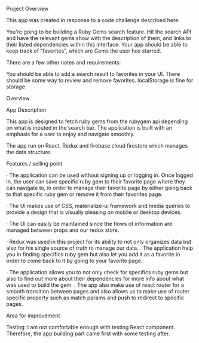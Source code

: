 Project Overview

This app was created in response to a code challenge described here:

You're going to be building a Ruby Gems search feature. Hit the search API and have the relevant gems show with the description of them, and links to their listed dependencies within this interface. Your app should be able to keep track of “favorites”, which are Gems the user has starred.

There are a few other notes and requirements:

You should be able to add a search result to favorites in your UI. There should be some way to review and remove favorites. localStorage is fine for storage

Overview

App Description

This app is designed to fetch ruby gems from the rubygem api depending on what is inputed in the search bar. The application is built with an emphasis for a user to enjoy and navigate smoothly.

The app run on React, Redux and firebase cloud firestore which manages the data structure.

Features / selling point

· The application can be used without signing up or logging in. Once logged in, the user can save specific ruby gem to their favorite page where they can navigate to, in order to manage their favorite page by either going back to that specific ruby gem or remove it from their favorites page.

· The UI makes use of CSS, materialize-ui framework and media queries to provide a design that is visually pleasing on mobile or desktop devices.

· The UI can easily be maintained since the flows of information are managed between props and our redux store.

· Redux was used in this project for its ability to not only organizes data but also for his single source of truth to manage our data. . The application help you in finding specifics ruby gem but also let you add it as a favorite in order to come back to it by going to your favorite page.

· The application allows you to not only check for specifics ruby gems but also to find out more about their dependencies for more info about what was used to build the gem. . The app also make use of react router for a smooth transition between pages and also allows us to make use of router specific property such as match params and push to redirect to specific pages.

Area for improvement

Testing: I am not comfortable enough with testing React component. Therefore, the app building part came first with some testing after.
